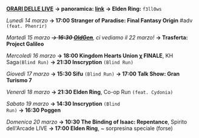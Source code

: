 <b><u>ORARI DELLE LIVE</u></b>
<b>→ panoramica: <a href="https://trello.com/b/iKwdSGf3/sabaku">link</a></b>
<b>→ Elden Ring:</b> <code>f3ll0ws</code>

<i>Lunedì 14 marzo</i>
<b>→ 17:00 Stranger of Paradise: Final Fantasy Origin</b> #adv <code>(feat. Phenrir)</code>

<i>Martedì 15 marzo </i>
<i><s><b>→ 16:30 <a href="https://www.twitch.tv/oldgenproject">OldGen</a></b></s>, ci vediamo il 22 marzo!</i>
<b>→ Trasferta: Project Galileo</b>

<i>Mercoledì 16 marzo</i>
<b>→ 18:00 Kingdom Hearts Union χ FINALE</b>, KH Saga<code>(Blind Run)</code>
<b>→ 21:30 Inscryption</b> <code>(Blind Run)</code>

<i>Giovedì 17 marzo</i>
<b>→ 15:30 Sifu</b> <code>(Blind Run)</code>
<b>→ 17:00 Talk Show: Gran Turismo 7</b>

<i>Venerdì 18 marzo</i>
<b>→ 21:30 Elden Ring</b>, Co-op Run <code>(feat. Cydonia)</code>

<i>Sabato 19 marzo</i>
<b>→ 14:30 Inscryption</b> <code>(Blind Run)</code>
<b>→ 16:30 Poggen</b>

<i>Domenica 20 marzo</i>
<b>→ 10:30 The Binding of Isaac: Repentance</b>, Spirito dell'Arcade LIVE
<b>→ 17:00 Elden Ring</b>, ~ sorpresina speciale (forse)
